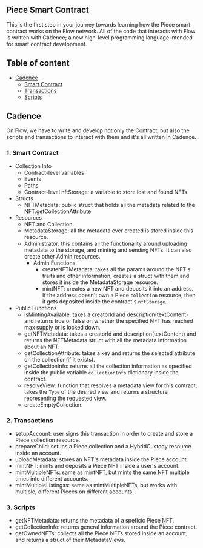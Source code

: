 ## Piece Smart Contract

This is the first step in your journey towards learning how the Piece smart contract works on the Flow network. All of the code that 
interacts with Flow is written with Cadence; a new high-level programming language intended for smart contract development.

## Table of content

- [Cadence](#cadence)
    - [Smart Contract](#smart-contract)
    - [Transactions](#transactions)
    - [Scripts](#scripts)

 ## Cadence

On Flow, we have to write and develop not only the Contract, but also the scripts and transactions to interact with them and it's all written in Cadence. 

### 1. Smart Contract

- Collection Info
  - Contract-level variables
  - Events
  - Paths
  - Contract-level nftStorage: a variable to store lost and found NFTs. 
- Structs
  - NFTMetadata: public struct that holds all the metadata related to the NFT.getCollectionAttribute
- Resources
  - NFT and Collection. 
  - MetadataStorage: all the metadata ever created is stored inside this resource.
  - Administrator: this contains all the functionality around uploading metadata to the storage, and minting and sending NFTs. It can also create other Admin resources.
    - Admin Functions
       - createNFTMetadata: takes all the params around the NFT's traits and other information, creates a struct with them and stores it inside the MetadataStorage resource.
       - mintNFT: creates a new NFT and deposits it into an address. If the address doesn't own a Piece `collection` resource, then it gets deposited inside the contract's `nftStorage`.
- Public Functions
  - isMintingAvailable: takes a creatorId and description(textContent) and returns true or false on whether the specified NFT has reached max supply or is locked down.
  - getNFTMetadata: takes a creatorId and description(textContent) and returns the NFTMetadata struct with all the metadata information about an NFT. 
  - getCollectionAttribute: takes a key and returns the selected attribute on the collection(if it exists).
  - getCollectionInfo: returns all the collection information as specified inside the public variable `collectionInfo` dictionary inside the contract.
  - resolveView: function that resolves a metadata view for this contract; takes the `Type` of the desired view and returns a structure representing the requested view.
  - createEmptyCollection.

### 2. Transactions 

- setupAccount: user signs this transaction in order to create and store a Piece collection resource.
- prepareChild: setups a Piece collection and a HybridCustody resource inside an account.
- uploadMetadata: stores an NFT's metadata inside the Piece account.
- mintNFT: mints and deposits a Piece NFT inside a user's account.
- mintMultipleNFTs: same as mintNFT, but mints the same NFT multiple times into different accounts. 
- mintMultipleListingss: same as mintMultipleNFTs, but works with multiple, different Pieces on different accounts.

### 3. Scripts

- getNFTMetadata: returns the metadata of a speficic Piece NFT.
- getCollectionInfo: returns general information around the Piece contract.
- getOwnedNFTs: collects all the Piece NFTs stored inside an account, and returns a struct of their MetadataViews.

  
    
